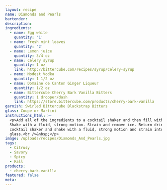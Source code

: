 ```yaml
---
layout: recipe
name: Diamonds and Pearls
bartender:
description:
ingredients:
  - name: Egg white
    quantity: '1'
  - name: Fresh mint leaves
    quantity: '2'
  - name: Lemon juice
    quantity: 3/4 oz
  - name: Celery syrup
    quantity: 1 oz
    link: http://bittercube.com/recipes/syrup/celery-syrup
  - name: Modest Vodka
    quantity: 1 1/2 oz
  - name: Domaine de Canton Ginger Liqueur
    quantity: 1/2 oz
  - name: Bittercube Cherry Bark Vanilla Bitters
    quantity: 1 dropper/dash
    link: https://store.bittercube.com/products/cherry-bark-vanilla
garnish: Swirled Bittercube Blackstrap Bitters
glass: Coupe or Martini
instructions_html: >-
  <p>Add all of the ingredients to a cocktail shaker and then fill with ice.
  Shake with a fluid, strong motion. Strain and remove ice. Return drink to
  cocktail shaker and shake with a fluid, strong motion and strain into cocktail
  glass.<br />&nbsp;</p>
image: /uploads/recipes/Diamonds_And_Pearls.jpg
tags:
  - Citrusy
  - Savory
  - Spicy
  - Fall
products:
  - cherry-bark-vanilla
featured: false
meta:
---
```


